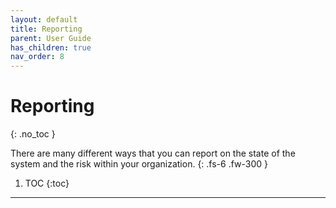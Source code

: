 ```yaml
---
layout: default
title: Reporting
parent: User Guide
has_children: true
nav_order: 8
---
```


# Reporting
{: .no_toc }

There are many different ways that you can report on the state of the system and the risk within your organization.
{: .fs-6 .fw-300 }

1. TOC
{:toc}

---
